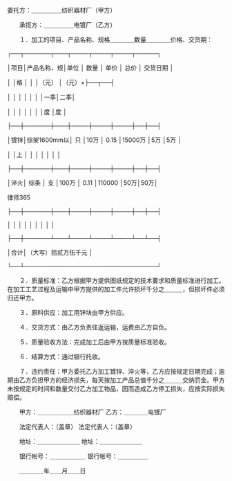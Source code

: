 
 委托方：＿＿＿＿＿纺织器材厂（甲方）

　　承揽方：＿＿＿＿＿电镀厂（乙方）



　　１．加工的项目、产品名称、规格＿＿＿＿数量＿＿＿＿价格、交货期：



┌──┬──────┬───┬────┬────┬────┬─────┐

│项目│产品名称、规│单位  │ 数量   │ 单价   │ 总价   │ 交货日期 │

│    │格          │      │        │（元）  │（元）×├──┬──┤

│    │            │      │        │        │        │一季│二季│

│    │            │      │        │        │        │度  │度  │

├──┼──────┼───┼────┼────┼────┼──┼──┤

│镀锌│综架1600mm以│ 只   │10万    │ 0.15   │15000万 │5万 │5万 │

│    │上          │      │        │        │        │    │    │

├──┼──────┼───┼────┼────┼────┼──┼──┤

│淬火│ 综条       │ 支   │100万   │ 0.11   │110000  │50万│50万│





 
律师365






├──┼──────┼───┼────┼────┼────┼──┼──┤



│    │            │      │        │        │        │    │    │



├──┼──────┴───┴────┴────┴────┴──┴──┤



│合计│（大写）拾贰万伍千元                                          │



└──┴───────────────────────────────┘







　　２．质量标准：乙方根据甲方提供图纸规定的技术要求和质量标准进行加工。在加工工艺过程及运输中甲方提供的加工件允许损坏千分之＿＿＿，但损坏件必须归还甲方。







　　３．原料供应：加工用锌块由甲方供应。







　　４．交货方式：由乙方负责往返运输，运费由乙方自负。







　　５．质量验收方法：完成加工后由甲方按质量标准验收。







　　６．结算方式：通过银行托收。







　　７．违约责任：甲方委托乙方加工镀锌、淬火等，乙方应按规定日期完成；逾期由乙方负担甲方的经济损失，每天按加工产品总值千分之＿＿＿交纳罚金。甲方未按规定的时间和数量交付乙方加工物品，因而造成乙方停工损失，应按实际损失赔偿。







　　甲方：＿＿＿＿＿＿纺织器材厂 乙方：＿＿＿＿电镀厂



　　法定代表人：（盖章） 法定代表人：（盖章）



　　地址：＿＿＿＿＿＿＿ 地址：＿＿＿＿＿＿＿



　　银行帐号：＿＿＿＿＿＿ 银行帐号：＿＿＿＿＿







　　＿＿＿＿年＿＿月＿＿日 


 

 
 
 
 
 
  


  
 

  


  


  
 
 
 
 

